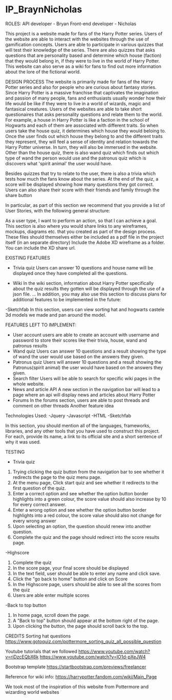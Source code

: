 # IP_BraynNicholas
ROLES:
API developer - Bryan 
Front-end developer - Nicholas

This project is a website made for fans of the Harry Potter series. Users of the website are able to interact with the websites through the use of gamification concepts. Users are able to participate in various quizzes that will test their knowledge of the series. There are also quizzes that asks questions that are personality based and determine which house (faction) that they would belong in, if they were to live in the world of Harry Potter. This website can also serve as a wiki for fans to find out more information about the lore of the fictional world.

DESIGN PROCESS 
The website is primarily made for fans of the Harry Potter series and also for people who are curious about fantasy stories. Since Harry Potter is a massive franchise that captivates the imagination and passion of many people, fans and enthusiasts usually wonder how their life would be like if they were to live in a world of wizards, magic and fantasical creatures. Users of the websites are able to take short questionaires that asks personality questions and relate them to the world. For example, a house in Harry Potter is like a faction in the school of Hogwarts and each of them are associated with different traits. So when users take the house quiz, it determines which house they would beloing to. Once the user finds out which house they belong to and the different traits they represent, they will feel a sense of identity and relation towards the Harry Potter universe. In turn, they will also be immersed in the website. Other than the house quiz, there is also wand quiz which finds out which type of wand the person would use and the patronus quiz which is discovers what 'spirit animal' the user would have.

Besides quizzes that try to relate to the user, there is also a trivia which tests how much the fans know about the series. At the end of the quiz, a score will be displayed showing how many questions they got correct. Users can also share their score with their friends and family through the share button

In particular, as part of this section we recommend that you provide a list of User Stories, with the following general structure:

As a user type, I want to perform an action, so that I can achieve a goal. This section is also where you would share links to any wireframes, mockups, diagrams etc. that you created as part of the design process. These files should themselves either be included as a pdf file in the project itself (in an separate directory) Include the Adobe XD wireframe as a folder. You can include the XD share url.



EXISTING FEATURES 
- Trivia quiz
Users can answer 10 questions and house name will be displayed once they have completed all the questions.

- Wiki 
In the wiki section, information about Harry Potter specifically about the quiz results they gotten will be displayed through the use of a json file. ... In addition, you may also use this section to discuss plans for additional features to be implemented in the future:

-Sketchfab 
In this section, users can view sorting hat and hogwarts castele 3d models we made and pan around the model.

FEATURES LEFT TO IMPLEMENT:
- User account
users are able to create an account with username and password to store their scores like their trivia, house, wand and patronus results
- Wand quiz 
Users can answer 10 questions and a result showing the type of wand the user would use based on the answers they given.
- Patronus quiz
Users will answer 10 questions and a result showing the Patronus(spirit animal) the user would have based on the answers they given.
- Search filter 
Users will be able to search for specific wiki pages in the whole website.
- News and article API 
A new section in the navigation bar will lead to a page where an api will display news and articles about Harry Potter
- Forums 
In the forums section, users are able to post threads and comment on other threads Another feature idea

Technologies Used: 
-Jquery 
-Javascript 
-HTML 
-Sketchfab

In this section, you should mention all of the languages, frameworks, libraries, and any other tools that you have used to construct this project. For each, provide its name, a link to its official site and a short sentence of why it was used.

TESTING 

- Trivia quiz
1) Trying clicking the quiz button from the navigation bar to see whether it redirects the page to the quiz menu page.
2) At the menu page, Click start quiz and see whether it redirects to the first question of the quiz.
3) Enter a correct option and see whether the option button border highlights into a green colour, the score value should also increase by 10 for every correct answer.
4) Enter a wrong option and see whether the option button border highlights into a red colour, the score value should also not change for every wrong answer           
5) Upon selecting an option, the question should renew into another question.
6) Complete the quiz and the page should redirect into the score results page.

-Highscore
1) Complete the quiz 
2) In the score page, your final score should be displayed
3) In the text field, user should be able to enter any name and click save.
4) Click the "go back to home" button and click on Score
5) In the Highscore page, users should be able to see all the scores from the quiz
6) Users are able enter multiple scores 

-Back to top button
1) In home page, scroll down the page.
2) A "Back to top" button should appear at the bottom right of the page.
3) Upon clicking the button, the page should scroll back to the top.



CREDITS 
Sorting hat questions 
https://www.gotoquiz.com/pottermore_sorting_quiz_all_possible_question 

Youtube tutorials that we followed 
https://www.youtube.com/watch?v=riDzcEQbX6k 
https://www.youtube.com/watch?v=lO1d-pXeJW4 

Bootstrap template 
https://startbootstrap.com/previews/freelancer 

Reference for wiki info: 
https://harrypotter.fandom.com/wiki/Main_Page

We took most of the inspiration of this website from Pottermore and wizarding world websites
